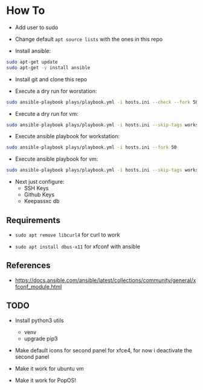 # How To

- Add user to sudo

- Change default `apt source lists` with the ones in this repo

- Install ansible:

```bash
sudo apt-get update
sudo apt-get -y install ansible
```

- Install git and clone this repo


- Execute a dry run for worstation:

```bash
sudo ansible-playbook plays/playbook.yml -i hosts.ini --check --fork 50
```

- Execute a dry run for vm:

```bash
sudo ansible-playbook plays/playbook.yml -i hosts.ini --skip-tags workstation --check --fork 50
```

- Execute ansible playbook for workstation:

```bash
sudo ansible-playbook plays/playbook.yml -i hosts.ini --fork 50
```

- Execute ansible playbook for vm:

```bash
sudo ansible-playbook plays/playbook.yml -i hosts.ini --skip-tags workstation --fork 50
```


- Next just configure:
	- SSH Keys
	- Github Keys
	- Keepassxc db

## Requirements

- `sudo apt remove libcurl4` for curl to work

- `sudo apt install dbus-x11` for xfconf with ansible

## References

- https://docs.ansible.com/ansible/latest/collections/community/general/xfconf_module.html

## TODO

- Install python3 utils
	- venv
	- upgrade pip3

- Make default icons for second panel for xfce4, for now i deactivate the second panel

- Make it work for ubuntu vm

- Make it work for PopOS!